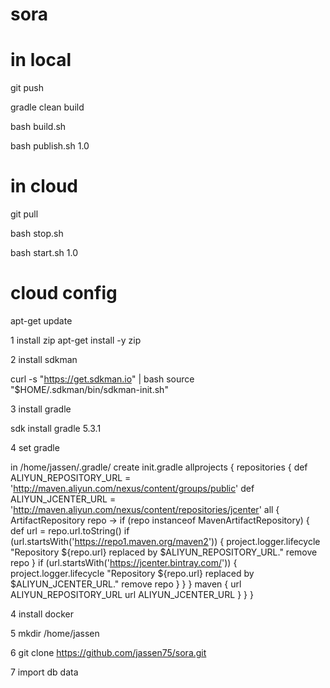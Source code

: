 # sora

# in local

git push

gradle clean build

bash build.sh

bash publish.sh 1.0

# in cloud


git pull

bash stop.sh

bash start.sh 1.0



# cloud config

apt-get update

1  install zip
apt-get install -y zip

2 install sdkman

curl -s "https://get.sdkman.io" | bash
source "$HOME/.sdkman/bin/sdkman-init.sh"

3 install gradle

sdk install gradle 5.3.1

4 set gradle 

in /home/jassen/.gradle/   create init.gradle
allprojects {
    repositories {
        def ALIYUN_REPOSITORY_URL = 'http://maven.aliyun.com/nexus/content/groups/public'
        def ALIYUN_JCENTER_URL = 'http://maven.aliyun.com/nexus/content/repositories/jcenter'
        all {
            ArtifactRepository repo ->
                if (repo instanceof MavenArtifactRepository) {
                    def url = repo.url.toString()
                    if (url.startsWith('https://repo1.maven.org/maven2')) {
                        project.logger.lifecycle "Repository ${repo.url} replaced by $ALIYUN_REPOSITORY_URL."
                        remove repo
                    }
                    if (url.startsWith('https://jcenter.bintray.com/')) {
                        project.logger.lifecycle "Repository ${repo.url} replaced by $ALIYUN_JCENTER_URL."
                        remove repo
                    }
                }
        }
        maven {
            url ALIYUN_REPOSITORY_URL
            url ALIYUN_JCENTER_URL
        }
    }
}

4 install docker

5 mkdir /home/jassen


6  git clone https://github.com/jassen75/sora.git


7  import db data

